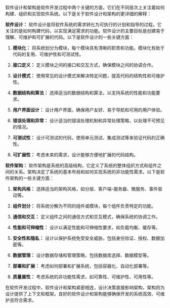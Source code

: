 软件设计和架构是软件开发过程中两个关键的方面，它们在不同层次上关注着如何构建、组织和实现软件系统。以下是关于软件设计和架构的更详细的解释：

**软件设计：**
软件设计是将软件系统的需求转化为可执行的计划和指导的过程。它关注的是如何构建代码，以实现满足需求的功能。软件设计的主要目标是创建易于理解、可维护和可扩展的代码。以下是软件设计的一些关键方面：

1. **模块化：** 将系统划分为模块，每个模块具有清晰的职责和功能。模块化有助于代码的复用、可维护性和可测试性。

2. **接口定义：** 定义模块之间的接口和交互方式，确保模块之间的协调合作。

3. **设计模式：** 使用常见的设计模式来解决特定问题，提高代码的结构性和可维护性。

4. **数据结构和算法：** 选择适当的数据结构和算法，以支持系统的性能和功能要求。

5. **用户界面设计：** 设计用户界面，确保用户友好、易于导航和可用的用户体验。

6. **错误处理和异常：** 设计适当的错误处理机制和异常处理策略，以处理不可预见的情况。

7. **可测试性：** 设计可测试的代码，使用单元测试、集成测试等来验证代码的正确性。

8. **可扩展性：** 考虑未来的需求，设计能够方便地扩展的代码结构。

**软件架构：**
软件架构是系统的高级结构，它定义了系统的整体组织方式和组件之间的关系。架构决定了系统的基本布局和如何实现系统的非功能性需求。以下是软件架构的一些关键方面：

1. **架构风格：** 选择适当的架构风格，如分层、客户端-服务器、微服务、事件驱动等。

2. **组件划分：** 将系统分解为不同的组件或模块，每个组件负责特定的功能。

3. **通信和交互：** 定义组件之间的通信方式和交互模式，确保系统的协调工作。

4. **性能和可伸缩性：** 设计以满足性能和可伸缩性要求，如负载均衡、缓存等。

5. **安全性和隐私：** 设计以保护系统免受安全威胁，包括身份验证、授权、数据加密等。

6. **数据管理：** 设计数据存储和管理策略，包括数据库选择、数据模型等。

7. **部署和扩展：** 考虑如何部署和扩展系统，包括容器化、自动化部署等。

8. **质量属性：** 考虑系统的非功能性需求，如可靠性、可维护性、可用性等。

在软件开发过程中，软件设计和架构紧密相连，设计决策直接影响架构，架构则为设计提供了上下文和框架。良好的软件设计和架构能够确保开发的系统高效、可维护且符合需求。